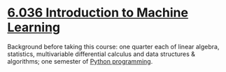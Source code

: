 # [6.036 Introduction to Machine Learning](https://openlearninglibrary.mit.edu/courses/course-v1:MITx+6.036+1T2019/about)
Background before taking this course: one quarter each of linear algebra, statistics, multivariable differential calculus and data structures & algorithms; one semester of [Python programming](https://github.com/ishanjmukherjee/mit-6.0001).
